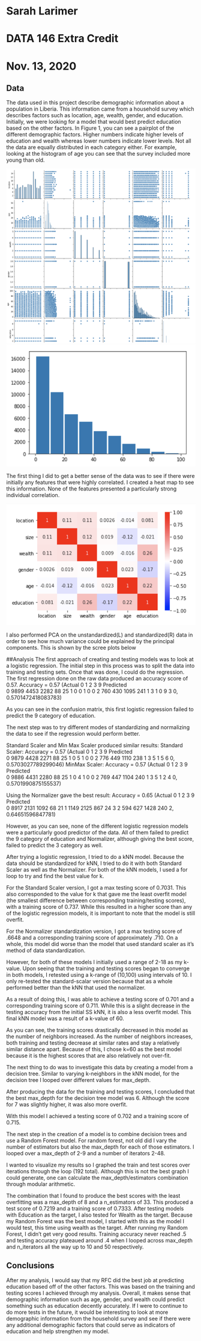 # Sarah Larimer 
# DATA 146 Extra Credit
# Nov. 13, 2020

## Data
The data used in this project describe demographic information about a population in Liberia. This information came from a household survey which describes factors such as location, age, wealth, gender, and education. Initially, we were looking for a model that would best predict education based on the other factors. 
In Figure 1, you can see a pairplot of the different demographic factors. Higher numbers indicate higher levels of education and wealth whereas lower numbers indicate lower levels. Not all the data are equally distributed in each category either. For example, looking at the histogram of age you can see that the survey included more young than old. 

![test](corr.png) ![test](age.png)



The first thing I did to get  a better sense of the data was to see if there were initially any features that were highly correlated. I created a heat map to see this information. None of the features presented a particularly strong individual correlation.

![test](heatmap.png)

I also performed PCA on the unstandardized(L) and standardized(R) data in order to see how much variance could be explained by the principal components. This is shown by the scree plots below





##Analysis
The first approach of creating and testing models was to look at a logistic regression. The initial step in this process was to split the data into training and testing sets. Once that was done, I could do the regression. The first regression done on the raw data produced an accuracy score of 0.57. 
Accuracy = 0.57
(Actual        0     1     2    3   9
 Predicted                           
 0          9899  4453  2282   88  25
 1             0     0     1    0   0
 2           760   430  1095  241   1
 3             1     0     9    3   0, 0.5701472418083783)

As you can see in the confusion matrix, this first logistic regression failed to predict the 9 category of education. 

The next step was to try different modes of standardizing and normalizing the data to see if the regression would perform better. 

Standard Scaler and Min Max Scaler produced similar results:
Standard Scaler: Accuracy = 0.57
(Actual        0     1     2    3   9
 Predicted                           
 0          9879  4428  2271   88  25
 1             0     5     1    0   0
 2           776   449  1110  238   1
 3             5     1     5    6   0, 0.5703027789299046)
MinMax Scaler: Accuracy = 0.57
(Actual        0     1     2    3   9
 Predicted                           
 0          9886  4431  2280   88  25
 1             0     4     1    0   0
 2           769   447  1104  240   1
 3             5     1     2    4   0, 0.5701990875155537)

Using the Normalizer gave the best result: 
Accuracy = 0.65
(Actual        0     1     2    3   9
 Predicted                           
 0          8917  2131  1092   68  21
 1          1149  2125   867   24   3
 2           594   627  1428  240   2, 0.64651596847781)

However, as you can see, none of the different logistic regression models were a particularly good predictor of the data. All of them failed to predict the 9 category of education and Normalizer, although giving the best score, failed to predict the 3 category as well. 

After trying a logistic regression, I tried to do a kNN model. Because the data should be standardized for kNN, I tried to do it with both Standard Scaler as well as the Normalizer. For both of the kNN models, I used a for loop to try and find the best value for k. 

For the Standard Scaler version, I got a max testing score of 0.7031. This also corresponded to the value for k that gave me the least overfit model (the smallest difference between corresponding training/testing scores), with a training score of 0.737. While this resulted in a higher score than any of the logistic regression models, it is important to note that the model is still overfit. 



For the Normalizer standardization version, I got a max testing score of .6648 and a corresponding training score of approximately .710. On a whole, this model did worse than the model that used standard scaler as it’s method of data standardization. 





However, for both of these models I initially used a range of 2-18 as my k-value. Upon seeing that the training and testing scores began to converge in both models, I retested using a k-range of (10,100) using intervals of 10. I only re-tested the standard-scalar version because that as a whole performed better than the kNN that used the normalizer. 

As a result of doing this, I was able to achieve a testing score of 0.701 and a corresponding training score of 0.711. While this is a slight decrease in the testing accuracy from the initial SS kNN, it is also a less overfit model. This final kNN model was a result of a k-value of 60. 



As you can see, the training scores drastically decreased in this model as the number of neighbors increased. As the number of neighbors increases, both training and testing decrease at similar rates and stay a relatively similar distance apart. Because of this, I chose k=60 as the best model because it is the highest scores that are also relatively not over-fit. 




The next thing to do was to investigate this data by creating a model from a decision tree. Similar to varying k-neighbors in the kNN model, for the decision tree I looped over different values for max_depth. 


After producing the data for the training and testing scores, I concluded that the best max_depth for the decision tree model was 6. Although the score for 7 was slightly higher, it was also more overfit. 

With this model I achieved a testing score of 0.702 and a training score of 0.715. 




The next step in the creation of a model is to combine decision trees and use a Random Forest model. For random forest, not old did I vary the number of estimators but also the max_depth for each of those estimators. I looped over a max_depth of 2-9 and a number of iterators 2-48. 



I wanted to visualize my results so I graphed the train and test scores over iterations through the loop (192 total). Although this is not the best graph I could generate, one can calculate the max_depth/estimators combination through modular arithmetic. 

The combination that I found to produce the best scores with the least overfitting was a max_depth of 8 and a n_estimators of 33. This produced a test score of 0.7219 and a training score of 0.7333. 
After testing models with Education as the target, I also tested for Wealth as the target. Because my Random Forest was the best model, I started with this as the model I would test, this time using wealth as the target. After running my Random Forest, I didn’t get very good results. Training accuracy never reached .5 and testing accuracy plateaued around .4 when I looped across max_depth and n_iterators all the way up to 10 and 50 respectively. 







## Conclusions
After my analysis, I would say that my RFC did the best job at predicting education based off of the other factors. This was based on the training and testing scores I achieved through my analysis. Overall, it makes sense that demographic information such as age, gender, and wealth could predict something such as education decently accurately. If I were to continue to do more tests in the future, it would be interesting to look at more demographic information from the household survey and see if there were any additional demographic factors that could serve as indicators of education and help strengthen my model. 

